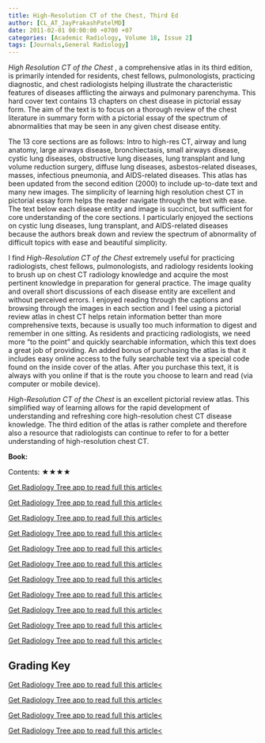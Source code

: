 ```yaml
---
title: High-Resolution CT of the Chest, Third Ed
author: [CL_AT_JayPrakashPatelMD]
date: 2011-02-01 00:00:00 +0700 +07
categories: [Academic Radiology, Volume 18, Issue 2]
tags: [Journals,General Radiology]
---
```

_High Resolution CT of the Chest_ , a comprehensive atlas in its third edition, is primarily intended for residents, chest fellows, pulmonologists, practicing diagnostic, and chest radiologists helping illustrate the characteristic features of diseases afflicting the airways and pulmonary parenchyma. This hard cover text contains 13 chapters on chest disease in pictorial essay form. The aim of the text is to focus on a thorough review of the chest literature in summary form with a pictorial essay of the spectrum of abnormalities that may be seen in any given chest disease entity.

The 13 core sections are as follows: Intro to high-res CT, airway and lung anatomy, large airways disease, bronchiectasis, small airways disease, cystic lung diseases, obstructive lung diseases, lung transplant and lung volume reduction surgery, diffuse lung diseases, asbestos-related diseases, masses, infectious pneumonia, and AIDS-related diseases. This atlas has been updated from the second edition (2000) to include up-to-date text and many new images. The simplicity of learning high resolution chest CT in pictorial essay form helps the reader navigate through the text with ease. The text below each disease entity and image is succinct, but sufficient for core understanding of the core sections. I particularly enjoyed the sections on cystic lung diseases, lung transplant, and AIDS-related diseases because the authors break down and review the spectrum of abnormality of difficult topics with ease and beautiful simplicity.

I find _High-Resolution CT of the Chest_ extremely useful for practicing radiologists, chest fellows, pulmonologists, and radiology residents looking to brush up on chest CT radiology knowledge and acquire the most pertinent knowledge in preparation for general practice. The image quality and overall short discussions of each disease entity are excellent and without perceived errors. I enjoyed reading through the captions and browsing through the images in each section and I feel using a pictorial review atlas in chest CT helps retain information better than more comprehensive texts, because is usually too much information to digest and remember in one sitting. As residents and practicing radiologists, we need more “to the point” and quickly searchable information, which this text does a great job of providing. An added bonus of purchasing the atlas is that it includes easy online access to the fully searchable text via a special code found on the inside cover of the atlas. After you purchase this text, it is always with you online if that is the route you choose to learn and read (via computer or mobile device).

_High-Resolution CT of the Chest_ is an excellent pictorial review atlas. This simplified way of learning allows for the rapid development of understanding and refreshing core high-resolution chest CT disease knowledge. The third edition of the atlas is rather complete and therefore also a resource that radiologists can continue to refer to for a better understanding of high-resolution chest CT.

**Book:**

Contents: ★★★★

[Get Radiology Tree app to read full this article<](https://clinicalpub.com/app)

[Get Radiology Tree app to read full this article<](https://clinicalpub.com/app)

[Get Radiology Tree app to read full this article<](https://clinicalpub.com/app)

[Get Radiology Tree app to read full this article<](https://clinicalpub.com/app)

[Get Radiology Tree app to read full this article<](https://clinicalpub.com/app)

[Get Radiology Tree app to read full this article<](https://clinicalpub.com/app)

[Get Radiology Tree app to read full this article<](https://clinicalpub.com/app)

[Get Radiology Tree app to read full this article<](https://clinicalpub.com/app)

[Get Radiology Tree app to read full this article<](https://clinicalpub.com/app)

[Get Radiology Tree app to read full this article<](https://clinicalpub.com/app)

[Get Radiology Tree app to read full this article<](https://clinicalpub.com/app)

## Grading Key

[Get Radiology Tree app to read full this article<](https://clinicalpub.com/app)

[Get Radiology Tree app to read full this article<](https://clinicalpub.com/app)

[Get Radiology Tree app to read full this article<](https://clinicalpub.com/app)

[Get Radiology Tree app to read full this article<](https://clinicalpub.com/app)